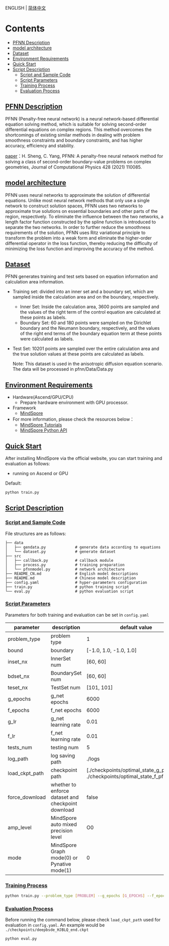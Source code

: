 ﻿ENGLISH | [简体中文](README_CN.md)

# Contents

- [PFNN Description](#DeepBSDE-description)
- [model architecture](#model-architecture)
- [Dataset](#dataset)
- [Environment Requirements](#environment-requirements)
- [Quick Start](#quick-start)
- [Script Description](#script-description)
    - [Script and Sample Code](#script-and-sample-code)
    - [Script Parameters](#script-parameters)
    - [Training Process](#training-process)
    - [Evaluation Process](#evaluation-process)

## [PFNN Description](#contents)

PFNN (Penalty-free neural network) is a neural network-based differential equation solving method, which is suitable for solving second-order differential equations on complex regions. This method overcomes the shortcomings of existing similar methods in dealing with problem smoothness constraints and boundary constraints, and has higher accuracy, efficiency and stability.

[paper](https://www.sciencedirect.com/science/article/pii/S0021999120308597)：H. Sheng, C. Yang, PFNN: A penalty-free neural network method for solving a class of second-order boundary-value problems on complex geometries, Journal of Computational Physics 428 (2021) 110085.

## [model architecture](#Contents)

PFNN uses neural networks to approximate the solution of differential equations. Unlike most neural network methods that only use a single network to construct solution spaces, PFNN uses two networks to approximate true solutions on essential boundaries and other parts of the region, respectively. To eliminate the influence between the two networks, a length factor function constructed by the spline function is introduced to separate the two networks. In order to further reduce the smoothness requirements of the solution, PFNN uses Ritz variational principle to transform the problem into a weak form and eliminate the higher-order differential operator in the loss function, thereby reducing the difficulty of minimizing the loss function and improving the accuracy of the method.

## [Dataset](#contents)

PFNN generates training and test sets based on equation information and calculation area information.

- Training set: divided into an inner set and a boundary set, which are sampled inside the calculation area and on the boundary, respectively.
    - Inner Set: Inside the calculation area, 3600 points are sampled and the values of the right term of the control equation are calculated at these points as labels.
    - Boundary Set: 60 and 180 points were sampled on the Dirichlet boundary and the Neumann boundary, respectively, and the values of the right end terms of the boundary equation term at these points were calculated as labels.
- Test Set: 10201 points are sampled over the entire calculation area and the true solution values at these points are calculated as labels.

    Note: This dataset is used in the anisotropic diffusion equation scenario. The data will be processed in pfnn/Data/Data.py

## [Environment Requirements](#contents)

- Hardware(Ascend/GPU/CPU)
    - Prepare hardware environment with GPU processor.
- Framework
    - [MindSpore](https:#www.mindspore.cn/install/en)
- For more information, please check the resources below：
    - [MindSpore Tutorials](https:#www.mindspore.cn/tutorial/training/en/master/index.html)
    - [MindSpore Python API](https:#www.mindspore.cn/doc/api_python/en/master/index.html)

## [Quick Start](#contents)

After installing MindSpore via the official website, you can start training and evaluation as follows:

- running on Ascend or GPU

Default:

```bash
python train.py
```

## [Script Description](#contents)

### [Script and Sample Code](#contents)

File structures are as follows:

```text
├── data
│   ├── gendata.py             # generate data according to equations
│   └── dataset.py             # generate dataset
├── src
│   ├── callback.py            # callback module
│   ├── process.py             # training preparation
│   └── pfnnmodel.py           # network architecture
├── README_CN.md               # English model descriptions
├── README.md                  # Chinese model description
├── config.yaml                # hyper-parameters configuration
├── train.py                   # python training script
└── eval.py                    # python evaluation script
```

### [Script Parameters](#contents)

Parameters for both training and evaluation can be set in `config.yaml`

| parameter      | description                                        | default value                                                                      |
|----------------|----------------------------------------------------|------------------------------------------------------------------------------------|
| problem_type   | problem type                                       | 1                                                                                  |
| bound          | boundary                                           | [-1.0, 1.0, -1.0, 1.0]                                                             |
| inset_nx       | InnerSet num                                       | [60, 60]                                                                           |
| bdset_nx       | BoundarySet num                                    | [60, 60]                                                                           |
| teset_nx       | TestSet num                                        | [101, 101]                                                                         |
| g_epochs       | g_net epochs                                       | 6000                                                                               |
| f_epochs       | f_net epochs                                       | 6000                                                                               |
| g_lr           | g_net learning rate                                | 0.01                                                                               |
| f_lr           | f_net learning rate                                | 0.01                                                                               |
| tests_num      | testing num                                        | 5                                                                                  |
| log_path       | log saving path                                    | ./logs                                                                             |
| load_ckpt_path | checkpoint path                                    | [./checkpoints/optimal_state_g_pfnn.ckpt, ./checkpoints/optimal_state_f_pfnn.ckpt] |
| force_download | whether to enforce dataset and checkpoint download | false                                                                              |
| amp_level      | MindSpore auto mixed precision level               | O0                                                                                 |
| mode           | MindSpore Graph mode(0) or Pynative mode(1)        | 0                                                                                  |

### [Training Process](#contents)

  ```bash
  python train.py --problem_type [PROBLEM] --g_epochs [G_EPOCHS] --f_epochs [F_EPOCHS] --g_lr [G_LR] --f_lr [F_LR]
  ```

### [Evaluation Process](#contents)

  Before running the command below, please check `load_ckpt_path` used for evaluation in `config.yaml`. An example would be `./checkpoints/deepbsde_HJBLQ_end.ckpt`

  ```bash
  python eval.py
  ```
